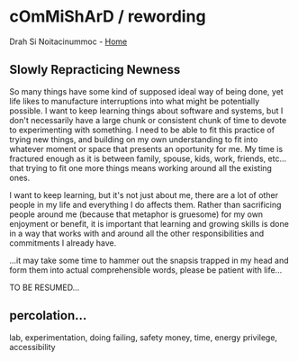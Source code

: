 # cOmMiShArD / rewording
Drah Si Noitacinummoc - [Home](../../README.md)

## Slowly Repracticing Newness

So many things have some kind of supposed ideal way of being done, yet life likes to manufacture interruptions into what might be potentially possible. I want to keep learning things about software and systems, but I don't necessarily have a large chunk or consistent chunk of time to devote to experimenting with something. I need to be able to fit this practice of trying new things, and building on my own understanding to fit into whatever moment or space that presents an oportunity for me. My time is fractured enough as it is between family, spouse, kids, work, friends, etc... that trying to fit one more things means working around all the existing ones.

I want to keep learning, but it's not just about me, there are a lot of other people in my life and everything I do affects them. Rather than sacrificing people around me (because that metaphor is gruesome) for my own enjoyment or benefit, it is important that learning and growing skills is done in a way that works with and around all the other responsibilities and commitments I already have.



...it may take some time to hammer out the snapsis trapped in my head and form them into actual comprehensible words, please be patient with life...

TO BE RESUMED...

## percolation...
lab, experimentation, doing
failing, safety
money, time, energy
privilege, accessibility